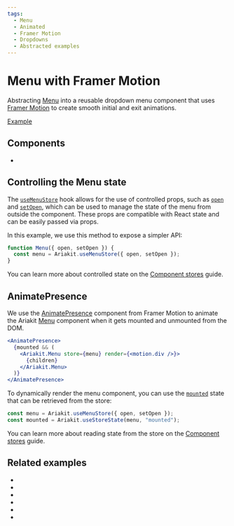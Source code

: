 ```yaml
---
tags:
  - Menu
  - Animated
  - Framer Motion
  - Dropdowns
  - Abstracted examples
---
```


# Menu with Framer Motion

<div data-description>

Abstracting [Menu](/components/menu) into a reusable dropdown menu component that uses [Framer Motion](https://www.framer.com/motion/) to create smooth initial and exit animations.

</div>

<div data-tags></div>

<a href="./index.tsx" data-playground>Example</a>

## Components

<div data-cards="components">

- [](/components/menu)

</div>

## Controlling the Menu state

The [`useMenuStore`](/reference/use-menu-store) hook allows for the use of controlled props, such as [`open`](/reference/use-menu-store#open) and [`setOpen`](/reference/use-menu-store#setopen), which can be used to manage the state of the menu from outside the component. These props are compatible with React state and can be easily passed via props.

In this example, we use this method to expose a simpler API:

```jsx
function Menu({ open, setOpen }) {
  const menu = Ariakit.useMenuStore({ open, setOpen });
}
```

You can learn more about controlled state on the [Component stores](/guide/component-stores#controlled-state) guide.

## AnimatePresence

We use the [AnimatePresence](https://www.framer.com/motion/animate-presence/) component from Framer Motion to animate the Ariakit [Menu](/components/menu) component when it gets mounted and unmounted from the DOM.

```jsx
<AnimatePresence>
  {mounted && (
    <Ariakit.Menu store={menu} render={<motion.div />}>
      {children}
    </Ariakit.Menu>
  )}
</AnimatePresence>
```

To dynamically render the menu component, you can use the [`mounted`](/apis/use-menu-store#mounted) state that can be retrieved from the store:

```jsx
const menu = Ariakit.useMenuStore({ open, setOpen });
const mounted = Ariakit.useStoreState(menu, "mounted");
```

You can learn more about reading state from the store on the [Component stores](/guide/component-stores#reading-the-state) guide.

## Related examples

<div data-cards="examples">

- [](/examples/dialog-framer-motion)
- [](/examples/tooltip-framer-motion)
- [](/examples/menu-nested)
- [](/examples/menu-item-checkbox)
- [](/examples/menubar-navigation)
- [](/examples/dialog-combobox-command-menu)

</div>

